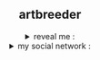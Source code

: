 <h2 align = "center">artbreeder</h2>
<details align = "center">
<summary>reveal me : </summary></summary>

###### This library is intended for requests to the artbreeder website/Эта библиотека предназначена для запросов на сайт artbreeder
###### example/Пример :

```
from artbreeder import artbreeder
for _, key in enumerate(artbreeder().random_json_art(limit = 100, models = 'anime_portraits')):
    artBreader.getImage(key = key)
```
</details>

<details align = "center">
<summary>my social network : </summary>
<br>
<a href = "https://t.me/Proxy1Mallet" target="_blank">
<img src = "https://img.shields.io/badge/ᴛᴇʟᴇɢʀᴀᴍ-92000a?style=for-the-badge&logo=telegram&logoColor=red">
</br>
<a href = "https://discordapp.com/users/875370793100533862/" target="_blank">
<img src = "https://img.shields.io/badge/ᴅɪsᴄᴏʀᴅ-92000a?style=for-the-badge&logo=discord&logoColor=red">
<br>
</a>
</details>
